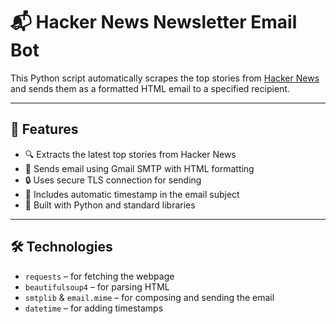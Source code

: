 # 📬 Hacker News Newsletter Email Bot

This Python script automatically scrapes the top stories from [Hacker News](https://news.ycombinator.com/) and sends them as a formatted HTML email to a specified recipient.

---

## 🚀 Features

- 🔍 Extracts the latest top stories from Hacker News
- 📨 Sends email using Gmail SMTP with HTML formatting
- 🔒 Uses secure TLS connection for sending
- 📅 Includes automatic timestamp in the email subject
- 🐍 Built with Python and standard libraries

---

## 🛠️ Technologies

- `requests` – for fetching the webpage
- `beautifulsoup4` – for parsing HTML
- `smtplib` & `email.mime` – for composing and sending the email
- `datetime` – for adding timestamps
